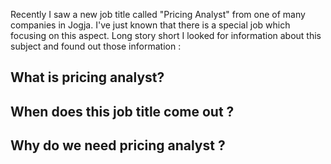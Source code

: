 Recently I saw a new job title called "Pricing Analyst" from one of many companies in Jogja. I've just known that there is a special job which focusing on this aspect. Long story short I looked for information about this subject and found out those information :

## What is pricing analyst?

## When does this job title come out ?

## Why do we need pricing analyst ?
